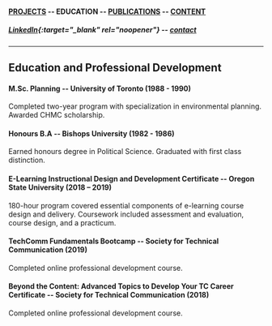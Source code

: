 #### [PROJECTS](https://writingteacher.github.io/rob-whyte) -- EDUCATION -- [PUBLICATIONS](https://writingteacher.github.io/rob-whyte/publications) -- [CONTENT](https://writingteacher.github.io/rob-whyte/content)   
   
##### [LinkedIn](https://www.linkedin.com/in/robwhyte/){:target="_blank" rel="noopener"} -- <a href="mailto:robbusan@yahoo.com">contact</a>   

***   
    
     


## Education and Professional Development

#### M.Sc. Planning -- University of Toronto (1988 - 1990)
Completed two-year program with specialization in environmental planning.
Awarded CHMC scholarship.


#### Honours B.A -- Bishops University (1982 - 1986)
Earned honours degree in Political Science.
Graduated with first class distinction.


#### E-Learning Instructional Design and Development Certificate -- Oregon State University (2018 – 2019)
180-hour program covered essential components of e-learning course design and delivery. 
Coursework included assessment and evaluation, course design, and a practicum.


#### TechComm Fundamentals Bootcamp -- Society for Technical Communication (2019)
Completed online professional development course.


#### Beyond the Content: Advanced Topics to Develop Your TC Career Certificate -- Society for Technical Communication (2018)
Completed online professional development course.

 
 

